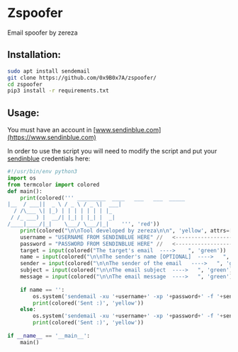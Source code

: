 # Zspoofer
Email spoofer by zereza

## Installation:
```bash
sudo apt install sendemail
git clone https://github.com/0x9B0x7A/zspoofer/
cd zspoofer
pip3 install -r requirements.txt
```
## Usage:
You must have an account in [www.sendinblue.com](https://www.sendinblue.com)

In order to use the script you will need to modify the script and put your [sendinblue](https://www.sendinblue.com) credentials here:
```python
#!/usr/bin/env python3
import os
from termcolor import colored
def main():
    print(colored(''' _________  ____   ___   ___  _____ 
|__  / ___||  _ \ / _ \ / _ \|  ___|
  / /\___ \| |_) | | | | | | | |_   
 / /_ ___) |  __/| |_| | |_| |  _|  
/____|____/|_|    \___/ \___/|_|    ''', 'red'))
    print(colored("\n\nTool developed by zereza\n\n", 'yellow', attrs=['bold']))
    username = "USERNAME FROM SENDINBLUE HERE" //   <------------------- HERE
    password = "PASSWORD FROM SENDINBLUE HERE" //   <------------------- HERE
    target = input(colored("The target's email  ---->    ", 'green'))
    name = input(colored("\n\nThe sender's name [OPTIONAL]  ---->   ", 'green'))
    sender = input(colored("\n\nThe sender of the email   ---->   ", 'green'))
    subject = input(colored("\n\nThe email subject  ---->   ", 'green'))
    message = input(colored("\n\nThe email message  ---->   ", 'green'))
    
    if name == '':
        os.system('sendemail -xu '+username+' -xp '+password+' -f '+sender+' -t '+target+' -u '+subject+' -m '+message+' -s "smtp-relay.sendinblue.com:587" &>/dev/null')
        print(colored('Sent :)', 'yellow'))
    else:
        os.system('sendemail -xu '+username+' -xp '+password+' -f '+sender+' -t '+target+' -u '+subject+' -m '+message+' -s "smtp-relay.sendinblue.com:587" -o message-header="From: '+name+' <'+sender+'>" &>/dev/null')
        print(colored('Sent :)', 'yellow'))
    
if __name__ == '__main__':
    main()
```
